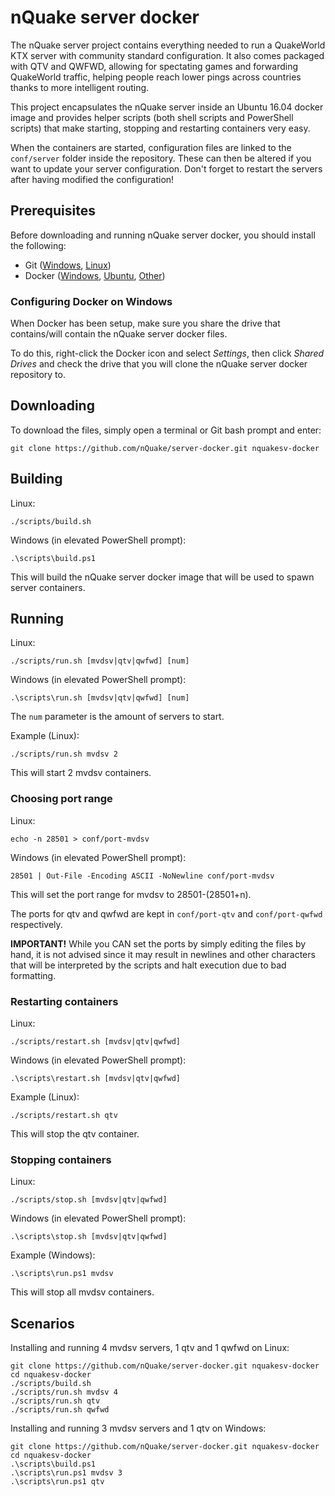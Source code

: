 # nQuake server docker

The nQuake server project contains everything needed to run a QuakeWorld KTX server with community standard configuration. It also comes packaged with QTV and QWFWD, allowing for spectating games and forwarding QuakeWorld traffic, helping people reach lower pings across countries thanks to more intelligent routing.

This project encapsulates the nQuake server inside an Ubuntu 16.04 docker image and provides helper scripts (both shell scripts and PowerShell scripts) that make starting, stopping and restarting containers very easy.

When the containers are started, configuration files are linked to the `conf/server` folder inside the repository. These can then be altered if you want to update your server configuration. Don't forget to restart the servers after having modified the configuration!

## Prerequisites

Before downloading and running nQuake server docker, you should install the following:

* Git ([Windows](https://git-scm.com/download/win), [Linux](https://git-scm.com/download/linux))
* Docker ([Windows](https://store.docker.com/editions/community/docker-ce-desktop-windows), [Ubuntu](https://docs.docker.com/engine/installation/linux/docker-ce/ubuntu/), [Other](https://www.docker.com/community-edition))

### Configuring Docker on Windows

When Docker has been setup, make sure you share the drive that contains/will contain the nQuake server docker files.

To do this, right-click the Docker icon and select *Settings*, then click *Shared Drives* and check the drive that you will clone the nQuake server docker repository to.

## Downloading

To download the files, simply open a terminal or Git bash prompt and enter:

```
git clone https://github.com/nQuake/server-docker.git nquakesv-docker
```

## Building

Linux:
```
./scripts/build.sh
```

Windows (in elevated PowerShell prompt):
```
.\scripts\build.ps1
```

This will build the nQuake server docker image that will be used to spawn server containers.

## Running

Linux:
```
./scripts/run.sh [mvdsv|qtv|qwfwd] [num]
```

Windows (in elevated PowerShell prompt):
```
.\scripts\run.sh [mvdsv|qtv|qwfwd] [num]
```

The `num` parameter is the amount of servers to start.

Example (Linux):
```
./scripts/run.sh mvdsv 2
```

This will start 2 mvdsv containers.

### Choosing port range

Linux:
```
echo -n 28501 > conf/port-mvdsv
```

Windows (in elevated PowerShell prompt):
```
28501 | Out-File -Encoding ASCII -NoNewline conf/port-mvdsv
```

This will set the port range for mvdsv to 28501-(28501+n).

The ports for qtv and qwfwd are kept in `conf/port-qtv` and `conf/port-qwfwd` respectively.

**IMPORTANT!** While you CAN set the ports by simply editing the files by hand, it is not advised since it may result in newlines and other characters that will be interpreted by the scripts and halt execution due to bad formatting.

### Restarting containers

Linux:
```
./scripts/restart.sh [mvdsv|qtv|qwfwd]
```

Windows (in elevated PowerShell prompt):
```
.\scripts\restart.sh [mvdsv|qtv|qwfwd]
```

Example (Linux):
```
./scripts/restart.sh qtv
```

This will stop the qtv container.

### Stopping containers

Linux:
```
./scripts/stop.sh [mvdsv|qtv|qwfwd]
```

Windows (in elevated PowerShell prompt):
```
.\scripts\stop.sh [mvdsv|qtv|qwfwd]
```

Example (Windows):
```
.\scripts\run.ps1 mvdsv
```

This will stop all mvdsv containers.

## Scenarios

Installing and running 4 mvdsv servers, 1 qtv and 1 qwfwd on Linux:

```
git clone https://github.com/nQuake/server-docker.git nquakesv-docker
cd nquakesv-docker
./scripts/build.sh
./scripts/run.sh mvdsv 4
./scripts/run.sh qtv
./scripts/run.sh qwfwd
```

Installing and running 3 mvdsv servers and 1 qtv on Windows:

```
git clone https://github.com/nQuake/server-docker.git nquakesv-docker
cd nquakesv-docker
.\scripts\build.ps1
.\scripts\run.ps1 mvdsv 3
.\scripts\run.ps1 qtv
```
